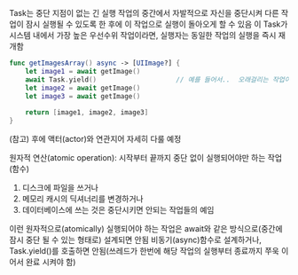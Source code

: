 Task는 중단 지점이 없는 긴 실행 작업의 중간에서 자발적으로 자신을 중단시켜 다른 작업이 잠시 실행될 수 있도록 한 후에 이 작업으로 실행이 돌아오게 할 수 있음
이 Task가 시스템 내에서 가장 높은 우선수위 작업이라면, 실행자는 동일한 작업의 실행을 즉시 재개함

```swift
func getImagesArray() async -> [UIImage?] {
    let image1 = await getImage()
    await Task.yield()                    // 예를 들어서..  오래걸리는 작업이 있다면.. 중단 지점을 만들어 줄 수도 있음
    let image2 = await getImage()
    let image3 = await getImage()
    
    return [image1, image2, image3]
}
```

(참고) 후에 액터(actor)와 연관지어 자세히 다룰 예정 

원자적 연산(atomic operation): 시작부터 끝까지 중단 없이 실행되어야만 하는 작업(함수)
1) 디스크에 파일을 쓰거나
2) 메모리 캐시의 딕셔너리를 변경하거나
3) 데이터베이스에 쓰는 것은 중단시키면 안되는 작업들의 예임

이런 원자적으로(atomically) 실행되어야 하는 작업은 await와 같은 방식으로(중간에 잠시 중단 될 수 있는 형태로) 설계되면 안됨 
비동기(async)함수로 설계하거나, Task.yield()를 호출하면 안됨(쓰레드가 한번에 해당 작업의 실행부터 종료까지 쭈욱 이어서 완료 시켜야 함)